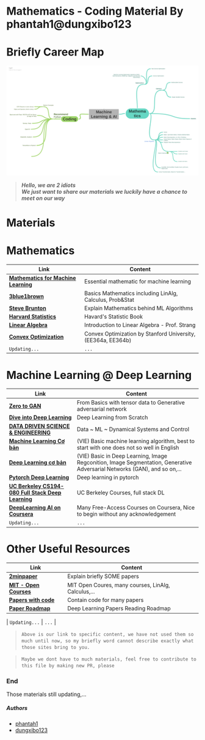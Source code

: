 # Mathematics - Coding Material By phantah1@dungxibo123

# Briefly Career Map
![mind-map](./assets/career-map.png)


>  ***Hello, we are 2 idiots***\
>  ***We just want to share our materials we luckily have a chance to meet on our way***

# Materials

# Mathematics
| Link | Content |
| ------ | ------ |
| **[Mathematics for Machine Learning][mml-book]** | Essential mathematic for machine learning |
| **[3blue1brown][3b1b]** | Basics Mathematics including LinAlg, Calculus, Prob&Stat |
| **[Steve Brunton][sb-math]** | Explain Mathematics behind ML Algorithms |
| **[Harvard Statistics][hv-stat]** | Havard's Statistic Book |
| **[Linear Algebra][lin-alg]** | Introduction to Linear Algebra - Prof. Strang |
| **[Convex Optimization][cvx-book]** | Convex Optimization by Stanford University, (EE364a, EE364b) |
| `Updating...` | `...` |

# Machine Learning @ Deep Learning

| Link | Content |
| ------ | ------ |
| **[Zero to GAN][zero2gan]** | From Basics with tensor data to Generative adversarial network |
| **[Dive into Deep Learning][d2l-book]** | Deep Learning from Scratch |
| **[DATA DRIVEN SCIENCE & ENGINEERING][datauw-book]** | Data ~ ML ~ Dynamical Systems and Control  |
| **[Machine Learning Cơ bản][ml-basic]** | (VIE) Basic machine learning algorithm, best to start with one does not so well in English |
| **[Deep Learning cơ bản][dl-basic]** | (VIE) Basic in Deep Learning, Image Regconition, Image Segmentation, Generative Adversarial Networks (GAN), and so on,... |
| **[Pytorch Deep Learning][pytorch-dl]** | Deep learning in pytorch |
| **[UC Berkeley CS194-080 Full Stack Deep Learning][cs194-080]** | UC Berkeley Courses, full stack DL |
| **[DeepLearning AI on Coursera][deeplearning.ai]** | Many Free-Access Courses on Coursera, Nice to begin without any acknowledgement |
| `Updating...` | `...` |

# Other Useful Resources 
| Link | Content |
| ------ | ------ |
| **[2minpaper][2minpaper]** | Explain briefly SOME papers |
| **[MIT - Open Courses][mit-open]** | MIT Open Coures, many courses, LinAlg, Calculus,... |
| **[Papers with code][paper-code]** | Contain code for many papers |
| **[Paper Roadmap][paper-roadmap]** | Deep Learning Papers Reading Roadmap |

| `Updating...` | `...` |

> `Above is our link to specific content, we have not used them so much until now, so my briefly word cannot describe exactly what those sites bring to you.`

> `Maybe we dont have to much materials, feel free to contribute to this file by making new PR, please`
### End

Those materials still updating,...

##### Authors
* [phantah1][phantah1]
* [dungxibo123][dungxibo123]  


[//]: # (These are reference links used in the body of this note and get stripped out when the markdown processor does its job. There is no need to format nicely because it shouldn't be seen. Thanks SO - http://stackoverflow.com/questions/4823468/store-comments-in-markdown-syntax)
   [dl-basic]: <https://nttuan8.com/>
   [datauw-book]: <http://databookuw.com>
   [ml-basic]: <https://machinelearningcoban.com/>
   [hv-stat]: <http://probabilitybook.net/>
   [d2l-book]: <https://d2l.ai/>
   [phantah1]: <https://github.com/phantah1>
   [dungxibo123]: <https://github.com/dungxibo123>
   [mml-book]: <https://mml-book.github.io/book/mml-book.pdf>
   [phil-ml]: <https://www.youtube.com/channel/UC58v9cLitc8VaCjrcKyAbrw>
   [zero2gan]: <https://jovian.ai/learn/deep-learning-with-pytorch-zero-to-gans>
   [3b1b]: <https://www.youtube.com/channel/UCYO_jab_esuFRV4b17AJtAw>
   [2minpaper]: <https://www.youtube.com/user/keeroyz>
   [sb-math]: <https://www.youtube.com/channel/UCm5mt-A4w61lknZ9lCsZtBw>
   [cs194-080]: <https://docs.google.com/document/d/e/2PACX-1vSSSHcahlrJRvVq4qRKDX2jYLjhgpbWZjqmDcWZ7w3FWItZrlSKw6GY7rcSj5ZkJr6M0DaR8QbKCd8S/pub>
   [pytorch-dl]: <https://atcold.github.io/pytorch-Deep-Learning/>
   [mit-open]: <https://www.youtube.com/channel/UCEBb1b_L6zDS3xTUrIALZOw>
   [deeplearning.ai]: <https://www.coursera.org/search?query=Andrew%20Ng%20Machine%20LEarning&>
   [lin-alg]: <https://math.mit.edu/~gs/linearalgebra/>
   [cvx-book]: <https://web.stanford.edu/~boyd/cvxbook/>
   [paper-code]: <https://paperswithcode.com/>
   [paper-roadmap]: <https://github.com/floodsung/Deep-Learning-Papers-Reading-Roadmap>
